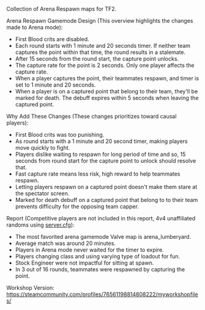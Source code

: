 Collection of Arena Respawn maps for TF2.

Arena Respawn Gamemode Design (This overview highlights the changes made to Arena mode):

- First Blood crits are disabled.
- Each round starts with 1 minute and 20 seconds timer. If neither team captures the point within that time, the round results in a stalemate.
- After 15 seconds from the round start, the capture point unlocks.
- The capture rate for the point is 2 seconds. Only one player affects the capture rate.
- When a player captures the point, their teammates respawn, and timer is set to 1 minute and 20 seconds.
- When a player is on a captured point that belong to their team, they'll be marked for death. The debuff expires within 5 seconds when leaving the captured point.
  
Why Add These Changes (These changes prioritizes toward causal players):
- First Blood crits was too punishing.
- As round starts with a 1 minute and 20 second timer, making players move quickly to fight.
- Players dislike waiting to respawn for long period of time and so, 15 seconds from round start for the capture point to unlock should resolve that.
- Fast capture rate means less risk, high reward to help teammates respawn.
- Letting players respawn on a captured point doesn't make them stare at the spectator screen.
- Marked for death debuff on a captured point that belong to to their team prevents difficulty for the opposing team capper.

Report (Competitive players are not included in this report, 4v4 unaffiliated randoms using [server.cfg](https://github.com/arena-respawn/arenares-cfg/blob/main/cfg/server.cfg)):
- The most favorited arena gamemode Valve map is arena_lumberyard.
- Average match was around 20 minutes.
- Players in Arena mode never waited for the timer to expire.
- Players changing class and using varying type of loadout for fun.
- Stock Engineer were not impactful for sitting at spawn.
- In 3 out of 16 rounds, teammates were respawned by capturing the point.
  
Workshop Version: https://steamcommunity.com/profiles/76561198814808222/myworkshopfiles/
